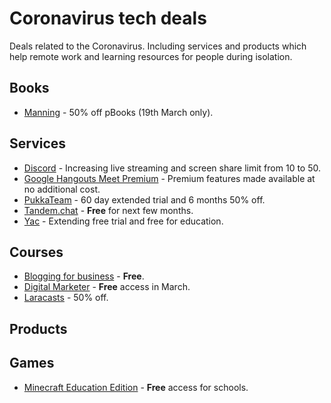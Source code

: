 # Coronavirus tech deals

Deals related to the Coronavirus. Including services and products which help remote work and learning resources for people during isolation.

## Books

* [Manning](https://www.manning.com/) - 50% off pBooks (19th March only).

## Services

* [Discord](https://discordapp.com/) - Increasing live streaming and screen share limit from 10 to 50.
* [Google Hangouts Meet Premium](https://meet.google.com) - Premium features made available at no additional cost.
* [PukkaTeam](https://pukkateam.com) - 60 day extended trial and 6 months 50% off.
* [Tandem.chat](https://tandem.chat/coronavirus) - **Free** for next few months.
* [Yac](https://www.yac.com/) - Extending free trial and free for education.

## Courses

* [Blogging for business](https://ahrefs.com/academy/blogging-for-business) - **Free**.
* [Digital Marketer](https://www.digitalmarketer.com/lab-plus/) - **Free** access in March.
* [Laracasts](https://laracasts.com) - 50% off.

## Products

## Games

* [Minecraft Education Edition](https://forms.office.com/Pages/ResponsePage.aspx?id=v4j5cvGGr0GRqy180BHbR9aEp4IDUl1Btyk35gpMsipUQThDRTlET0JaVEg3VEVCMFI4Vk81VFdKNi4u) - **Free** access for schools.
